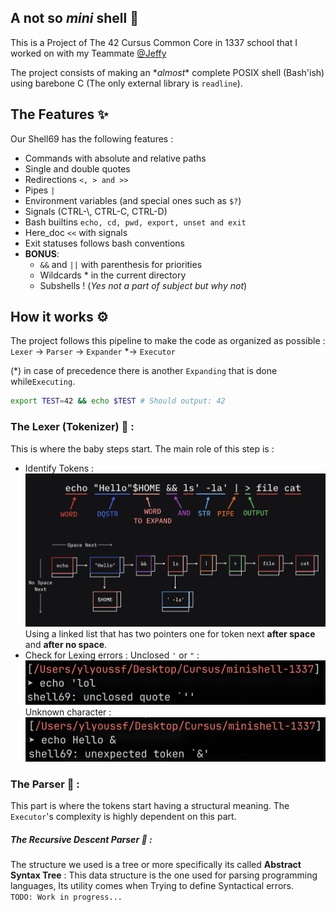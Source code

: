 ## A not so *mini* shell 🐚
This is a Project of The 42 Cursus Common Core in 1337 school that I worked on with my Teammate [@Jeffy](https://github.com/0x00Jeff)

The project consists of making an \**almost*\* complete POSIX shell (Bash'ish) using barebone C (The only external library is `readline`).
## The Features ✨
Our Shell69 has the following features :
- Commands with absolute and relative paths
- Single and double quotes
- Redirections `<, > and >>`
- Pipes `|`
- Environment variables (and special ones such as `$?`)
- Signals (CTRL-\\, CTRL-C, CTRL-D)
- Bash builtins `echo, cd, pwd, export, unset and exit`
- Here_doc `<<` with signals
- Exit statuses follows bash conventions
- **BONUS**: 
  - `&&` and `||` with parenthesis for priorities
  - Wildcards \* in the current directory
  - Subshells ! (*Yes not a part of subject but why not*)

## How it works ⚙️

The project follows this pipeline to make the code as organized as possible : \
`Lexer` -> `Parser` -> `Expander` \*-> `Executor`

(\*) in case of precedence there is another `Expanding` that is done while`Executing`.
```bash
export TEST=42 && echo $TEST # Should output: 42
```
### The Lexer (Tokenizer) 🧩 :
This is where the baby steps start.
The main role of this step is :
- Identify Tokens :
  ![Tokenizer display](resources/Tokenizer.png)Using a linked list that has two pointers one for token next **after space** and **after no space**.
- Check for Lexing errors :
    Unclosed `'` or `"` :
	![Tokenizer display](resources/unclosed_quote.png)
	Unknown character :
	![Unexpected Token](resources/unexpected_token.png)
### The Parser 📄 :
This part is where the tokens start having a structural meaning.
The `Executor`'s complexity is highly dependent on this part.
##### The Recursive Descent Parser 🌲  : 
The structure we used is a tree or more specifically its called **Abstract Syntax Tree** :
This data structure is the one used for parsing programming languages, Its utility comes when Trying to define Syntactical errors. \
`TODO: Work in progress...`
